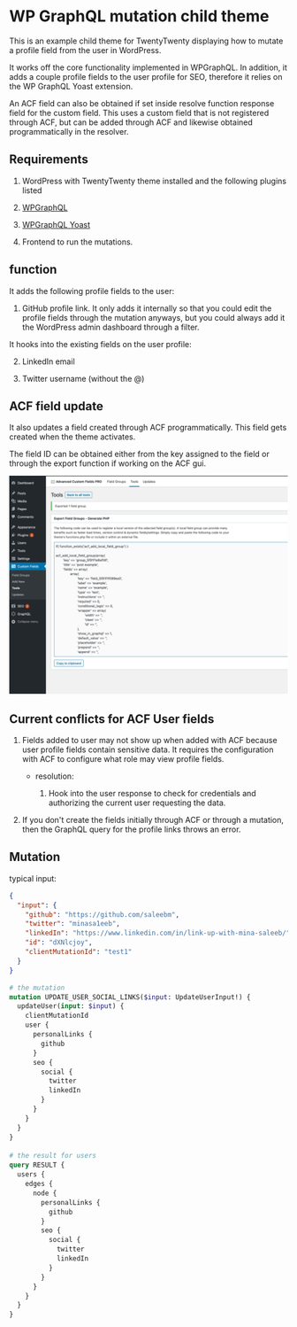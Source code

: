 # WP GraphQL mutation child theme

This is an example child theme for TwentyTwenty displaying how to mutate a profile field from the user in WordPress.

It works off the core functionality implemented in WPGraphQL. In addition, it adds a couple profile fields to the user profile for SEO, therefore it relies on the WP GraphQL Yoast extension.

An ACF field can also be obtained if set inside resolve function response field for the custom field. This uses a custom field that is not registered through ACF, but can be added through ACF and likewise obtained programmatically in the resolver.

## Requirements

1. WordPress with TwentyTwenty theme installed and the following plugins listed

2. [WPGraphQL](https://github.com/wp-graphql/wp-graphql)

3. [WPGraphQL Yoast](https://github.com/ashhitch/wp-graphql-yoast-seo)

4. Frontend to run the mutations.

## function

It adds the following profile fields to the user:

1. GitHub profile link. It only adds it internally so that you could edit the profile fields through the mutation anyways, but you could always add it the WordPress admin dashboard through a filter.

It hooks into the existing fields on the user profile:

2. LinkedIn email

3. Twitter username (without the @)

## ACF field update

It also updates a field created through ACF programmatically. This field gets created when the theme activates.

The field ID can be obtained either from the key assigned to the field or through the export function if working on the ACF gui.

![field key name found in export of ACF group](./field-name-acf.png)

## Current conflicts for ACF User fields

1. Fields added to user may not show up when added with ACF because user profile fields contain sensitive data. It requires the configuration with ACF to configure what role may view profile fields.

    - resolution:
    
        1. Hook into the user response to check for credentials and authorizing the current user requesting the data.
        
2. If you don't create the fields initially through ACF or through a mutation, then the GraphQL query for the profile links throws an error. 

## Mutation

typical input:
```json
{
  "input": {
    "github": "https://github.com/saleebm",
    "twitter": "minasa1eeb",
    "linkedIn": "https://www.linkedin.com/in/link-up-with-mina-saleeb/",
    "id": "dXNlcjoy",
    "clientMutationId": "test1"
  }
}
```

```graphql
# the mutation
mutation UPDATE_USER_SOCIAL_LINKS($input: UpdateUserInput!) {
  updateUser(input: $input) {
    clientMutationId
    user {
      personalLinks {
        github
      }
      seo {
        social {
          twitter
          linkedIn
        }
      }
    }
  }
}

# the result for users
query RESULT {
  users {
    edges {
      node {
        personalLinks {
          github
        }
        seo {
          social {
            twitter
            linkedIn
          }
        }
      }
    }
  }
}

```
